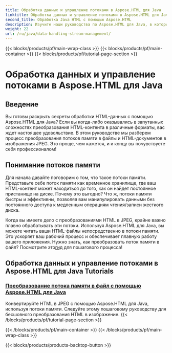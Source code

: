 ```yaml
---
title: Обработка данных и управление потоками в Aspose.HTML для Java
linktitle: Обработка данных и управление потоками в Aspose.HTML для Java
second_title: Обработка Java HTML с помощью Aspose.HTML
description: Изучите наши руководства по Aspose.HTML для Java, в которых рассказывается, как легко преобразовывать потоки памяти в файлы и HTML в изображения JPEG.
weight: 22
url: /ru/java/data-handling-stream-management/
---
```


{{< blocks/products/pf/main-wrap-class >}}
{{< blocks/products/pf/main-container >}}
{{< blocks/products/pf/tutorial-page-section >}}

# Обработка данных и управление потоками в Aspose.HTML для Java

## Введение

Вы готовы раскрыть секреты обработки HTML-данных с помощью Aspose.HTML для Java? Если вы когда-либо оказывались в запутанных сложностях преобразования HTML-контента в различные форматы, вас ждет настоящее удовольствие. В этом руководстве мы разберем процесс преобразования потоков памяти в файлы и HTML-документов в изображения JPEG. Это проще, чем кажется, и к концу вы почувствуете себя профессионалом!

## Понимание потоков памяти

Для начала давайте поговорим о том, что такое потоки памяти. Представьте себе поток памяти как временное хранилище, где ваш HTML-контент может находиться до того, как он найдет постоянное пристанище на диске. Почему это выгодно? Что ж, потоки памяти быстры и эффективны, позволяя вам манипулировать данными без постоянного доступа к медленным операциям чтения/записи жесткого диска.

 Когда вы имеете дело с преобразованиями HTML в JPEG, крайне важно плавно обрабатывать эти потоки. Используя Aspose.HTML для Java, вы можете читать ваши HTML-файлы непосредственно в потоки памяти. Это ускоряет ваш рабочий процесс и обеспечивает плавную работу вашего приложения. Нужно знать, как преобразовать поток памяти в файл? Посмотрите это[гид](./memory-stream-to-file/) для пошагового процесса!

## Обработка данных и управление потоками в Aspose.HTML для Java Tutorials
### [Преобразование потока памяти в файл с помощью Aspose.HTML для Java](./memory-stream-to-file/)
Конвертируйте HTML в JPEG с помощью Aspose.HTML для Java, используя потоки памяти. Следуйте этому пошаговому руководству для бесшовного преобразования HTML в изображение.
{{< /blocks/products/pf/tutorial-page-section >}}

{{< /blocks/products/pf/main-container >}}
{{< /blocks/products/pf/main-wrap-class >}}

{{< blocks/products/products-backtop-button >}}
